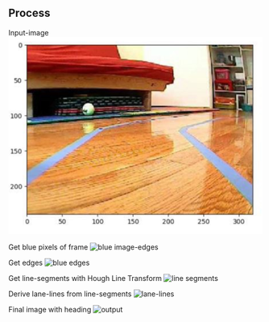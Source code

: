 Process
--------

Input-image
![input](images/test.png)

Get blue pixels of frame
![blue image-edges](blue_mask.png)

Get edges
![blue edges](edges.png)

Get line-segments with Hough Line Transform
![line segments](line_segments.png)

Derive lane-lines from line-segments
![lane-lines](lane_lines.png)

Final image with heading
![output](final.png)
